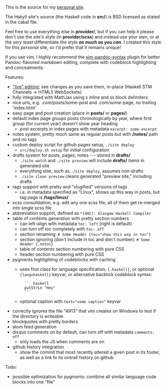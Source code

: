 This is the source for my [personal site](http://blaenkdenum.com).

The Hakyll site's source (the Haskell code in **src/**) is BSD licensed as stated in the cabal file.

Feel free to use everything else in **provider/**, but if you can help it please don't use the site's style (in **provider/scss**) and instead use your own, or at the _very least_ differentiate the style ***as much as you can***. I created this style for this _personal_ site, so I'd prefer that it remains unique!

If you use vim, I highly recommend the [vim-pandoc-syntax](https://github.com/vim-pandoc/vim-pandoc-syntax) plugin for better Pandoc-flavored markdown editing, complete with codeblock highlighting and concealments.

Features:

* ["live" editing](http://blaenkdenum.com/posts/live-editing-with-hakyll/); see changes as you save them, in-place (Haskell STM Channels -> HTML5 WebSockets)
* fully integrated with MathJax using `$` inline and `$$` block delimiters
* nice urls, e.g. .com/posts/some-post and .com/some-page, no trailing 'index.html'
* easy page and post creation (place in **posts/** or **pages/**)
* default index page groups posts chronologically by year, where first group (for current year) doesn't show year heading
  * post excerpts in index pages with metadata `excerpt: some excerpt`
* notes system, pretty much same as regular posts but with **/notes/** path and no tags
* custom deploy script for github pages setup, `./site deploy`
    * `src/deploy.sh setup` for initial configuration
* drafts system for posts, pages, notes --- stored in **drafts/**
    * `./site watch` and `./site preview` will include **drafts/** items in generated site
    * everything else, such as `./site deploy`, assumes non-drafts
    * `./site clean preview` cleans generated "preview site," including drafts
* tags support with pretty and "slugified" versions of tags
    * i.e. in metadata specified as "Linux", shows up this way in posts, but tag page is **/tags/linux/**
* scss consolidation, e.g. edit any one scss file, all of them get re-merged into single scss file
* abbreviation support, defined as `*[GHC]: Glasgow Haskell Compiler`
* table of contents generation with pretty section numbers
    * can left-align with metadata `toc: left` (right is default)
    * can turn off toc completely with `toc: off`
    * section renaming: `# Some Header {toc="show this way in toc"}`
    * section ignoring (don't include in toc and don't number): `# Some Header {.notoc}`
    * table of contents section numbering with pure CSS
    * header section numbering with pure CSS
* pygments highlighting of codeblocks with caching
    * uses first class for language specification, `{.haskell}`, or optional `{lang=haskell}` keyvar, or alternative backtick codeblock syntax:

            ``` haskell
            putStrLn "Hey"
            ```

    * optional caption with `text="some caption"` keyvar
* correctly ignores the file "4913" that vim creates on Windows to test if the directory is writeable
* blockquotes with pretty borders
* atom feed generation
* disqus comments on by default, can turn off with metadata `comments: off`
    * only loads the JS when comments are on
* github history integration
    * show the commit that most recently altered a given post in its footer, as well as a link to its overall history on github

Todo:

* possible optimization for pygments: combine all similar language code blocks into one "file"
